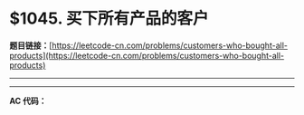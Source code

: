 # $1045. 买下所有产品的客户

**题目链接：**[https://leetcode-cn.com/problems/customers-who-bought-all-products](https://leetcode-cn.com/problems/customers-who-bought-all-products)

---

<Cards card="leetcode_1045_customers-who-bought-all-products"></Cards>

---

**AC 代码：**

```java

```